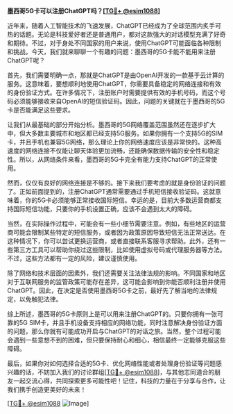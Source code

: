 **墨西哥5G卡可以注册ChatGPT吗？[[TG💪+ @esim1088](https://t.me/s/esim1088)]**

近年来，随着人工智能技术的飞速发展，ChatGPT已经成为了全球范围内炙手可热的话题。无论是科技爱好者还是普通用户，都对这款强大的对话模型充满了好奇和期待。不过，对于身处不同国家的用户来说，使用ChatGPT可能面临各种限制和挑战。今天，我们就来聊聊一个有趣的问题：墨西哥的5G卡能不能用来注册ChatGPT呢？

首先，我们需要明确一点，那就是ChatGPT是由OpenAI开发的一款基于云计算的服务。这意味着，要想顺利地使用ChatGPT，你需要具备稳定的网络连接和有效的身份验证方式。在许多情况下，注册账户时需要提供有效的手机号码，而这个号码必须能够接收来自OpenAI的短信验证码。因此，问题的关键就在于墨西哥的5G卡是否能满足这些要求。

让我们从最基础的部分开始分析。墨西哥的5G网络覆盖范围虽然还在逐步扩大中，但大多数主要城市和地区都已经支持5G服务。如果你拥有一个支持5G的SIM卡，并且手机也兼容5G网络，那么理论上你的网络速度应该是非常快的。这种高速度的网络连接不仅能让聊天体验更加流畅，还能确保数据传输的安全性和稳定性。所以，从网络条件来看，墨西哥的5G卡完全有能力支持ChatGPT的正常使用。

然而，仅仅有良好的网络连接是不够的。接下来我们要考虑的就是身份验证的问题了。正如前面提到的，注册ChatGPT通常需要通过手机短信接收验证码。这就意味着，你的5G卡必须能够正常接收国际短信。幸运的是，目前大多数运营商都支持国际短信功能，只要你的手机设置正确，应该不会遇到太大的障碍。

当然，在实际操作过程中，可能会有一些小细节需要注意。例如，有些地区的运营商可能会限制某些特定的短信服务，或者因为政策原因导致短信无法正常送达。在这种情况下，你可以尝试更换运营商，或者直接联系客服寻求帮助。此外，还有一些第三方工具可以帮助你绕过这些限制，比如使用虚拟号码或代理服务器等方法。不过，这些方法都有一定的风险，建议谨慎使用。

除了网络和技术层面的因素外，我们还需要关注法律法规的影响。不同国家和地区对于互联网服务的监管政策可能存在差异，这可能会影响到你能否顺利注册并使用ChatGPT。因此，在决定是否使用墨西哥5G卡之前，最好先了解当地的法律规定，以免触犯法律。

综上所述，墨西哥的5G卡原则上是可以用来注册ChatGPT的。只要你拥有一张可靠的5G SIM卡，并且手机设备支持相应的网络功能，同时注意解决身份验证方面的问题，那么你就有可能成功开启与ChatGPT的对话之旅。当然，整个过程可能会遇到一些意想不到的困难，但只要保持耐心和细心，相信最终一定能够克服这些障碍。

最后，如果你对如何选择合适的5G卡、优化网络性能或者处理身份验证等问题感兴趣的话，不妨加入我们的讨论群组[[TG💪+ @esim1088](https://t.me/s/esim1088)]，与其他志同道合的朋友一起交流心得，共同探索更多可能性吧！记住，科技的力量在于分享与合作，让我们携手创造更美好的未来！

[[TG💪+ @esim1088](https://t.me/s/esim1088) ![Image](https://i.postimg.cc/4NQfJmqS/Snipaste-2025-05-13-00-14-12.png)]
